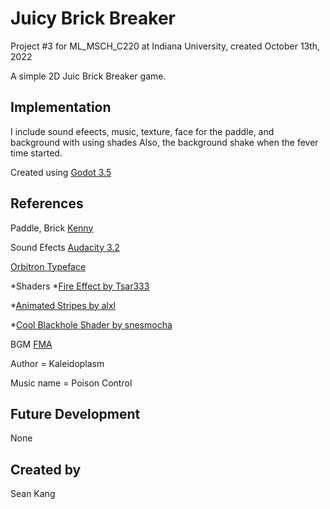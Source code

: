 # Juicy Brick Breaker
Project #3 for ML_MSCH_C220 at Indiana University, created October 13th, 2022

A simple 2D Juic Brick Breaker game.

## Implementation
I include sound efeects, music, texture, face for the paddle, and background with using shades
Also, the background shake when the fever time started. 

Created using [Godot 3.5](https://godotengine.org/download)
## References
Paddle, Brick [Kenny](https://kenney.nl/assets/space-shooter-redux)

Sound Efects [Audacity 3.2](https://www.audacityteam.org/)

[Orbitron Typeface](https://www.theleagueofmoveabletype.com/orbitron)

*Shaders
  *[Fire Effect by Tsar333](https://godotshaders.com/shader/fire-effect/)
  
  *[Animated Stripes by alxl](https://godotshaders.com/shader/animated-stripes/)
  
  *[Cool Blackhole Shader by snesmocha](https://godotshaders.com/shader/cool-blackhole-shader/)
  
BGM [FMA](https://freemusicarchive.org/)

  Author = Kaleidoplasm
  
  Music name = Poison Control
  
 

## Future Development
None

## Created by
Sean Kang
